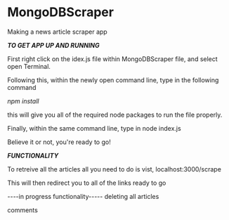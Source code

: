 # MongoDBScraper
Making a news article scraper app

***TO GET APP UP AND RUNNING***


First right click on the idex.js file within MongoDBScraper file, and select open Terminal.

Following this, within the newly open command line, type in the following command

*npm install*

this will give you all of the required node packages to run the file properly.

Finally, within the same command line, type in node index.js

Believe it or not, you're ready to go!


***FUNCTIONALITY***

To retreive all the articles all you need to do is vist, localhost:3000/scrape

This will then redirect you to all of the links ready to go


----in progress functionality-----
deleting all articles

comments




